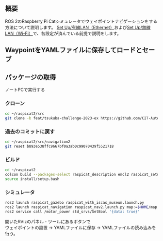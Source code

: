 ## 概要
ROS 2のRaspberry Pi Catシミュレータでウェイポイントナビゲーションをする方法について説明します。 
[Set Up/有線LAN（Ethernet）](../set_up/wired.md)および[Set Up/無線LAN（Wi-Fi）](../set_up/wireless.md)で、各設定が済んでいる前提で説明をします。

## WaypointをYAMLファイルに保存してロードとセーブ

## パッケージの取得
ノートPCで実行する
### クローン
``` bash
cd ~/raspicat2/src
git clone -b feat/tsukuba-challenge-2023-ex https://github.com/CIT-Autonomous-Robot-Lab/navigation2
```
### 過去のコミットに戻す
``` bash
cd ~/raspicat2/src/navigation2
git reset b893e538ffc9667bf0a3ab0c99070439f5521718
```

### ビルド
``` bash
cd ~/raspicat2
colcon build --packages-select raspicat_description emcl2 raspicat_setup_scripts raspicat_slam raspicat_speak2 raspicat_bringup raspicat_navigation raspicat raspicat_gazebo nav2_msgs nav2_rviz_plugins nav2_waypoint_follower
source install/setup.bash
```

### シミュレータ
``` bash
ros2 launch raspicat_gazebo raspicat_with_iscas_museum.launch.py
ros2 launch raspicat_navigation raspicat_nav2.launch.py map:=$HOME/map.yaml
ros2 service call /motor_power std_srvs/SetBool '{data: true}'
```

開いたRVizのパネル・ツールにあるボタンで  
ウェイポイントの設置 -> YAMLファイルに保存 -> YAMLファイルの読み込みを行う。
